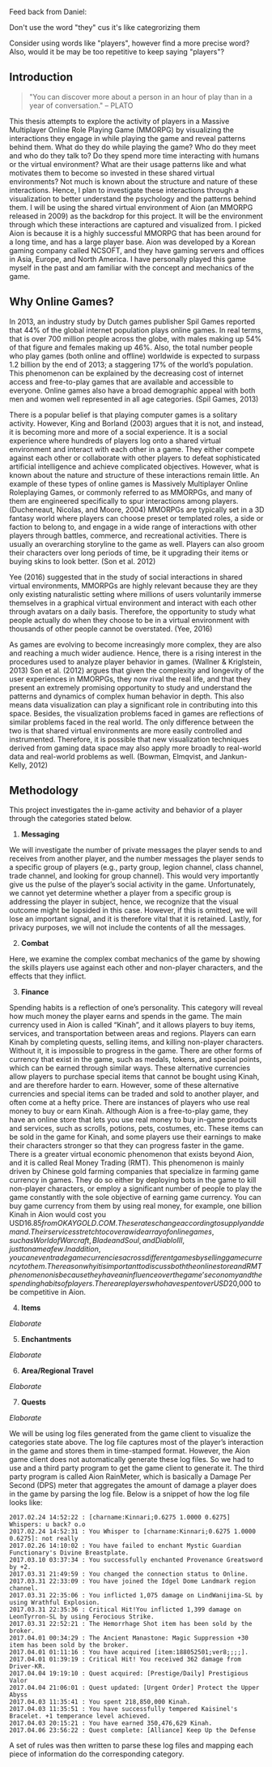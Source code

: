 Feed back from Daniel:

Don't use the word "they" cus it's like categrorizing them 

Consider using words like "players", however find a more precise word? Also, would it be may be too repetitive to keep saying "players"?

## Introduction

> "You can discover more about a person in an hour of play than in a year of conversation." – PLATO

This thesis attempts to explore the activity of players in a Massive Multiplayer Online Role Playing Game (MMORPG) by visualizing the interactions they engage in while playing the game and reveal patterns behind them. What do they do while playing the game? Who do they meet and who do they talk to? Do they spend more time interacting with humans or the virtual environment? What are their usage patterns like and what motivates them to become so invested in these shared virtual environments? Not much is known about the structure and nature of these interactions. Hence, I plan to investigate these interactions through a visualization to better understand the psychology and the patterns behind them. I will be using the shared virtual environment of Aion (an MMORPG released in 2009) as the backdrop for this project. It will be the environment through which these interactions are captured and visualized from. I picked Aion is because it is a highly successful MMORPG that has been around for a long time, and has a large player base. Aion was developed by a Korean gaming company called NCSOFT, and they have gaming servers and offices in Asia, Europe, and North America. I have personally played this game myself in the past and am familiar with the concept and mechanics of the game.

## Why Online Games?

In 2013, an industry study by Dutch games publisher Spil Games reported that 44% of the global internet population plays online games. In real terms, that is over 700 million people across the globe, with males making up 54% of that figure and females making up 46%. Also, the total number people who play games (both online and offline) worldwide is expected to surpass 1.2 billion by the end of 2013; a staggering 17% of the world’s population. This phenomenon can be explained by the decreasing cost of internet access and free-to-play games that are available and accessible to everyone. Online games also have a broad demographic appeal with both men and women well represented in all age categories. (Spil Games, 2013)

There is a popular belief is that playing computer games is a solitary activity. However, King and Borland (2003) argues that it is not, and instead, it is becoming more and more of a social experience. It is a social experience where hundreds of players log onto a shared virtual environment and interact with each other in a game. They either compete against each other or collaborate with other players to defeat sophisticated artificial intelligence and achieve complicated objectives. However, what is known about the nature and structure of these interactions remain little. An example of these types of online games is Massively Multiplayer Online Roleplaying Games, or commonly referred to as MMORPGs, and many of them are engineered specifically to spur interactions among players. (Ducheneaut, Nicolas, and Moore, 2004) MMORPGs are typically set in a 3D fantasy world where players can choose preset or templated roles, a side or faction to belong to, and engage in a wide range of interactions with other players through battles, commerce, and recreational activities. There is usually an overarching storyline to the game as well. Players can also groom their characters over long periods of time, be it upgrading their items or buying skins to look better. (Son et al. 2012) 

Yee (2016) suggested that in the study of social interactions in shared virtual environments, MMORPGs are highly relevant because they are they only existing naturalistic setting where millions of users voluntarily immerse themselves in a graphical virtual environment and interact with each other through avatars on a daily basis. Therefore, the opportunity to study what people actually do when they choose to be in a virtual environment with thousands of other people cannot be overstated. (Yee, 2016)

As games are evolving to become increasingly more complex, they are also and reaching a much wider audience. Hence, there is a rising interest in the procedures used to analyze player behavior in games. (Wallner & Kriglstein, 2013) Son et al. (2012) argues that given the complexity and longevity of the user experiences in MMORPGs, they now rival the real life, and that they present an extremely promising opportunity to study and understand the patterns and dynamics of complex human behavior in depth. This also means data visualization can play a significant role in contributing into this space. Besides, the visualization problems faced in games are reflections of similar problems faced in the real world. The only difference between the two is that shared virtual environments are more easily controlled and instrumented. Therefore, it is possible that new visualization techniques derived from gaming data space may also apply more broadly to real-world data and real-world problems as well. (Bowman, Elmqvist, and Jankun-Kelly, 2012)

## Methodology

This project investigates the in-game activity and behavior of a player through the categories stated below.

1. **Messaging**

We will investigate the number of private messages the player sends to and receives from another player, and the number messages the player sends to a specific group of players (e.g., party group, legion channel, class channel, trade channel, and looking for group channel). This would very importantly give us the pulse of the player’s social activity in the game. Unfortunately, we cannot yet determine whether a player from a specific group is addressing the player in subject, hence, we recognize that the visual outcome might be lopsided in this case. However, if this is omitted, we will lose an important signal, and it is therefore vital that it is retained. Lastly, for privacy purposes, we will not include the contents of all the messages. 

2. **Combat**

Here, we examine the complex combat mechanics of the game by showing the skills players use against each other and non-player characters, and the effects that they inflict.  

3. **Finance**

Spending habits is a reflection of one’s personality. This category will reveal how much money the player earns and spends in the game. The main currency used in Aion is called “Kinah”, and it allows players to buy items, services, and transportation between areas and regions. Players can earn Kinah by completing quests, selling items, and killing non-player characters. Without it, it is impossible to progress in the game. There are other forms of currency that exist in the game, such as medals, tokens, and special points, which can be earned through similar ways. These alternative currencies allow players to purchase special items that cannot be bought using Kinah, and are therefore harder to earn. However, some of these alternative currencies and special items can be traded and sold to another player, and often come at a hefty price. There are instances of players who use real money to buy or earn Kinah. Although Aion is a free-to-play game, they have an online store that lets you use real money to buy in-game products and services, such as scrolls, potions, pets, costumes, etc. These items can be sold in the game for Kinah, and some players use their earnings to make their characters stronger so that they can progress faster in the game. There is a greater virtual economic phenomenon that exists beyond Aion, and it is called Real Money Trading (RMT). This phenomenon is mainly driven by Chinese gold farming companies that specialize in farming game currency in games. They do so either by deploying bots in the game to kill non-player characters, or employ a significant number of people to play the game constantly with the sole objective of earning game currency. You can buy game currency from them by using real money, for example, one billion Kinah in Aion would cost you USD$16.85 from OKAYGOLD.COM. These rates change according to supply and demand. Their services stretch to cover a wide array of online games, such as World of Warcraft, Blade and Soul, and Diablo III, just to name a few. In addition, you can even trade game currencies across different games by selling game currency to them. The reason why it is important to discuss both the online store and RMT phenomenon is because they have an influence over the game’s economy and the spending habits of players. There are players who have spent over USD$20,000 to be competitive in Aion.

4. **Items**

*Elaborate*

5. **Enchantments**

*Elaborate*

6. **Area/Regional Travel**

*Elaborate*

7. **Quests**

*Elaborate*


We will be using log files generated from the game client to visualize the categories state above. The log file captures most of the player’s interaction in the game and stores them in time-stamped format. However, the Aion game client does not automatically generate these log files. So we had to use and a third party program to get the game client to generate it. The third party program is called Aion RainMeter, which is basically a Damage Per Second (DPS) meter that aggregates the amount of damage a player does in the game by parsing the log file. Below is a snippet of how the log file looks like:

```
2017.02.24 14:52:22 : [charname:Kinnari;0.6275 1.0000 0.6275] Whispers: u back? o.o
2017.02.24 14:52:31 : You Whisper to [charname:Kinnari;0.6275 1.0000 0.6275]: not really
2017.02.26 14:10:02 : You have failed to enchant Mystic Guardian Functionary's Divine Breastplate.
2017.03.10 03:37:34 : You successfully enchanted Provenance Greatsword by +2.
2017.03.31 21:49:59 : You changed the connection status to Online.
2017.03.31 22:33:09 : You have joined the Idgel Dome Landmark region channel.
2017.03.31 22:35:06 : You inflicted 1,075 damage on LindWanijima-SL by using Wrathful Explosion.
2017.03.31 22:35:36 : Critical Hit!You inflicted 1,399 damage on LeonTyrron-SL by using Ferocious Strike.
2017.03.31 22:52:21 : The Hemorrhage Shot item has been sold by the broker.
2017.04.01 00:34:29 : The Ancient Manastone: Magic Suppression +30 item has been sold by the broker.
2017.04.01 01:11:16 : You have acquired [item:188052501;ver8;;;;]. 
2017.04.01 01:39:19 : Critical Hit! You received 362 damage from Driver-KR.
2017.04.04 19:19:10 : Quest acquired: [Prestige/Daily] Prestigious Valor
2017.04.04 21:06:01 : Quest updated: [Urgent Order] Protect the Upper Abyss
2017.04.03 11:35:41 : You spent 218,850,000 Kinah.
2017.04.03 11:35:51 : You have successfully tempered Kaisinel's Bracelet. +1 temperance level achieved.
2017.04.03 20:15:21 : You have earned 350,476,629 Kinah.
2017.04.06 23:56:22 : Quest complete: [Alliance] Keep Up the Defense
```

A set of rules was then written to parse these log files and mapping each piece of information do the corresponding category.